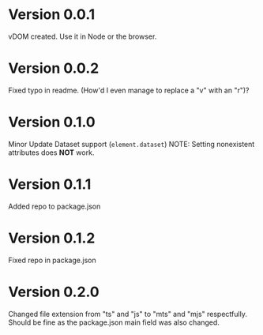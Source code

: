 # Version 0.0.1
vDOM created. 
Use it in Node or the browser.

# Version 0.0.2
Fixed typo in readme. (How'd I even manage to replace a "v" with an "r")?
# Version 0.1.0 
Minor Update
Dataset support (`element.dataset`)
NOTE: Setting nonexistent attributes does **NOT** work.
# Version 0.1.1 
Added repo to package.json
# Version 0.1.2
Fixed repo in package.json
# Version 0.2.0 
Changed file extension from "ts" and  "js" to "mts" and "mjs" respectfully.
Should be fine as the package.json main field was also changed.